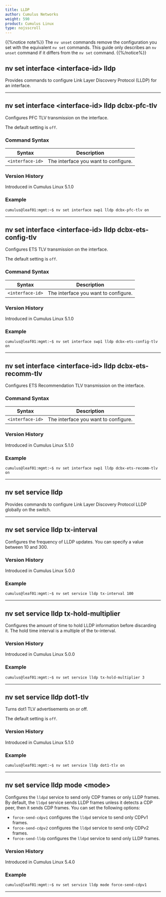 ```yaml
---
title: LLDP
author: Cumulus Networks
weight: 590
product: Cumulus Linux
type: nojsscroll
---
```

{{%notice note%}}
The `nv unset` commands remove the configuration you set with the equivalent `nv set` commands. This guide only describes an `nv unset` command if it differs from the `nv set` command.
{{%/notice%}}

## nv set interface \<interface-id\> lldp

Provides commands to configure Link Layer Discovery Protocol (LLDP) for an interface.

- - -

## nv set interface \<interface-id\> lldp dcbx-pfc-tlv

Configures PFC TLV transmission on the interface.

The default setting is `off`.

### Command Syntax

| Syntax |  Description   |
| ---------  | -------------- |
|`<interface-id>` |  The interface you want to configure. |

### Version History

Introduced in Cumulus Linux 5.1.0

### Example

```
cumulus@leaf01:mgmt:~$ nv set interface swp1 lldp dcbx-pfc-tlv on
```

- - -

## nv set interface \<interface-id\> lldp dcbx-ets-config-tlv

Configures ETS TLV transmission on the interface.

The default setting is `off`.

### Command Syntax

| Syntax |  Description   |
| ---------  | -------------- |
|`<interface-id>` |  The interface you want to configure. |

### Version History

Introduced in Cumulus Linux 5.1.0

### Example

```
cumulus@leaf01:mgmt:~$ nv set interface swp1 lldp dcbx-ets-config-tlv on
```

- - -

## nv set interface \<interface-id\> lldp dcbx-ets-recomm-tlv

Configures ETS Recommendation TLV transmission on the interface.

### Command Syntax

| Syntax |  Description   |
| ---------  | -------------- |
|`<interface-id>` |  The interface you want to configure. |

### Version History

Introduced in Cumulus Linux 5.1.0

### Example

```
cumulus@leaf01:mgmt:~$ nv set interface swp1 lldp dcbx-ets-recomm-tlv on
```

- - -

## nv set service lldp

Provides commands to configure Link Layer Discovery Protocol LLDP globally on the switch.

- - -

## nv set service lldp tx-interval

Configures the frequency of LLDP updates. You can specify a value between 10 and 300.

### Version History

Introduced in Cumulus Linux 5.0.0

### Example

```
cumulus@leaf01:mgmt:~$ nv set service lldp tx-interval 100
```

- - -

## nv set service lldp tx-hold-multiplier

Configures the amount of time to hold LLDP information before discarding it. The hold time interval is a multiple of the tx-interval.

### Version History

Introduced in Cumulus Linux 5.0.0

### Example

```
cumulus@leaf01:mgmt:~$ nv set service lldp tx-hold-multiplier 3
```

- - -

## nv set service lldp dot1-tlv

Turns dot1 TLV advertisements on or off.

The default setting is `off`.

### Version History

Introduced in Cumulus Linux 5.1.0

### Example

```
cumulus@leaf01:mgmt:~$ nv set service lldp dot1-tlv on
```

- - -

## nv set service lldp mode \<mode\>

Configures the `lldpd` service to send only CDP frames or only LLDP frames. By default, the `lldpd` service sends LLDP frames unless it detects a CDP peer, then it sends CDP frames. You can set the following options:
- `force-send-cdpv1` configures the `lldpd` service to send only CDPv1 frames.
- `force-send-cdpv2` configures the `lldpd` service to send only CDPv2 frames.
- `force-send-lldp` configures the `lldpd` service to send only LLDP frames.

### Version History

Introduced in Cumulus Linux 5.4.0

### Example

```
cumulus@leaf01:mgmt:~$ nv set service lldp mode force-send-cdpv1
```

- - -
